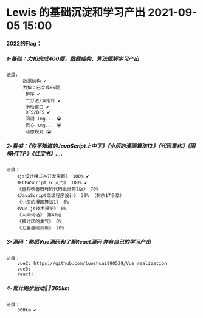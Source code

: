 <!--
 * @Date: 2021-09-05 15:00
 * @LastEditors: luoshuai
 * @LastEditTime: 2022-06-09 20:18:54
     -->
# Lewis 的基础沉淀和学习产出 2021-09-05 15:00

**2022的Flag：** 

##### 1-基础：力扣完成400题，数据结构、算法题解学习产出 

    进度:  
    	  数据结构 ✔
          力扣：已完成85题
           排序 ✔
           二分法/双指针 ✔
           滑动窗口 ✔
           DFS/BFS ✔
           回溯 ing... 😭
           贪心 ing... 😭
           动态规划 😭
##### 2-看书：《你不知道的JavaScript上中下》《小灰的漫画算法12》《代码重构》《图解HTTP》《红宝书》....

    进度：
        《js设计模式与开发实践》 100% ✔
        《ECMAScript 6 入门》 100% ✔
        《重构改善既有的代码设计第2版》 70%
        《JavaScript高级程序设计》 39% （剩余17个章）
        《小灰的漫画算法1》 5%
        《Vue.js技术揭秘》 0%
        《人间词话》 第41话
        《被讨厌的勇气》 0%
        《力量基础训练》 20% 
##### 3-源码：熟悉Vue源码和了解React源码 并有自己的学习产出

    进度：
        vue2: https://github.com/luoshuai990529/Vue_realization
        vue3:
        react:
##### 4-累计跑步运动🏃‍♂️365km

    进度：
        500km ✔

